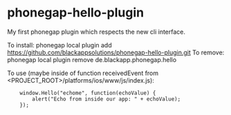 phonegap-hello-plugin
=====================

My first phonegap plugin which respects the new cli interface.

To install: phonegap local plugin add https://github.com/blackappsolutions/phonegap-hello-plugin.git
To remove:  phonegap local plugin remove de.blackapp.phonegap.hello

To use (maybe inside of function receivedEvent from <PROJECT_ROOT>/platforms/ios/www/js/index.js):

        window.Hello("echome", function(echoValue) {
            alert("Echo from inside our app: " + echoValue);
        });
